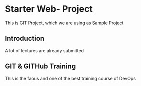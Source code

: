 # Starter Web- Project
This is GIT Project, which we are using as Sample Project

## Introduction
A lot of lectures are already submitted

## GIT & GITHub Training
This is the faous and one of the best training course of DevOps